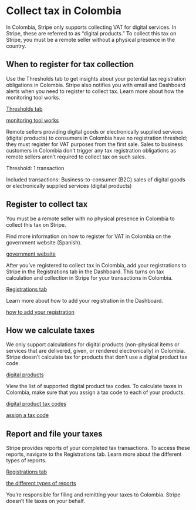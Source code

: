 # Collect tax in Colombia

In Colombia, Stripe only supports collecting VAT for digital services. In Stripe, these are referred to as “digital products.” To collect this tax on Stripe, you must be a remote seller without a physical presence in the country.

## When to register for tax collection

Use the Thresholds tab to get insights about your potential tax registration obligations in Colombia. Stripe also notifies you with email and Dashboard alerts when you need to register to collect tax. Learn more about how the monitoring tool works.

[Thresholds tab](https://dashboard.stripe.com/tax/thresholds)

[monitoring tool works](/tax/monitoring)

Remote sellers providing digital goods or electronically supplied services (digital products) to consumers in Colombia have no registration threshold; they must register for VAT purposes from the first sale. Sales to business customers in Colombia don’t trigger any tax registration obligations as remote sellers aren’t required to collect tax on such sales.

Threshold: 1 transaction

Included transactions: Business-to-consumer (B2C) sales of digital goods or electronically supplied services (digital products)

## Register to collect tax

You must be a remote seller with no physical presence in Colombia to collect this tax on Stripe.

Find more information on how to register for VAT in Colombia on the government website (Spanish).

[government website](https://www.dian.gov.co/Prensa/Aprendelo-en-un-DIAN-X3/Paginas/Paso-a-Paso-Inscripcion-al-RUT.aspx)

After you’ve registered to collect tax in Colombia, add your registrations to Stripe in the Registrations tab in the Dashboard. This turns on tax calculation and collection in Stripe for your transactions in Colombia.

[Registrations tab](https://dashboard.stripe.com/tax/registrations?location=co)

Learn more about how to add your registration in the Dashboard.

[how to add your registration](/tax/registering#track-your-registrations-in-the-tax-dashboard)

## How we calculate taxes

We only support calculations for digital products (non-physical items or services that are delivered, given, or rendered electronically) in Colombia. Stripe doesn’t calculate tax for products that don’t use a digital product tax code.

[digital products](/tax/tax-codes?type=digital)

View the list of supported digital product tax codes. To calculate taxes in Colombia, make sure that you assign a tax code to each of your products.

[digital product tax codes](/tax/tax-codes?type=digital)

[assign a tax code](/tax/products-prices-tax-codes-tax-behavior#tax-code-on-product)

## Report and file your taxes

Stripe provides reports of your completed tax transactions. To access these reports, navigate to the Registrations tab. Learn more about the different types of reports.

[Registrations tab](https://dashboard.stripe.com/tax/registrations)

[the different types of reports](/tax/reports)

You’re responsible for filing and remitting your taxes to Colombia. Stripe doesn’t file taxes on your behalf.

